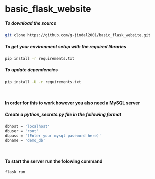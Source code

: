 # basic_flask_website

##### To download the source
```bash
git clone https://github.com/g-jindal2001/basic_flask_website.git
```

##### To get your environment setup with the required libraries

```bash
pip install -r requirements.txt
```

##### To update dependencies

```bash
pip install -U -r requirements.txt
```
<br>

#### In order for this to work however you also need a MySQL server

##### Create a python_secrets.py file in the following format

```bash
dbhost = 'localhost'
dbuser = 'root'
dbpass = '(Enter your mysql password here)'
dbname = 'demo_db'
```
<br>

#### To start the server run the folowing command 


```bash
flask run
```
